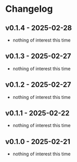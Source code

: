 # Changelog

## v0.1.4 - 2025-02-28

* nothing of interest this time

## v0.1.3 - 2025-02-27

* nothing of interest this time

## v0.1.2 - 2025-02-27

* nothing of interest this time

## v0.1.1 - 2025-02-22

* nothing of interest this time

## v0.1.0 - 2025-02-21

* nothing of interest this time
